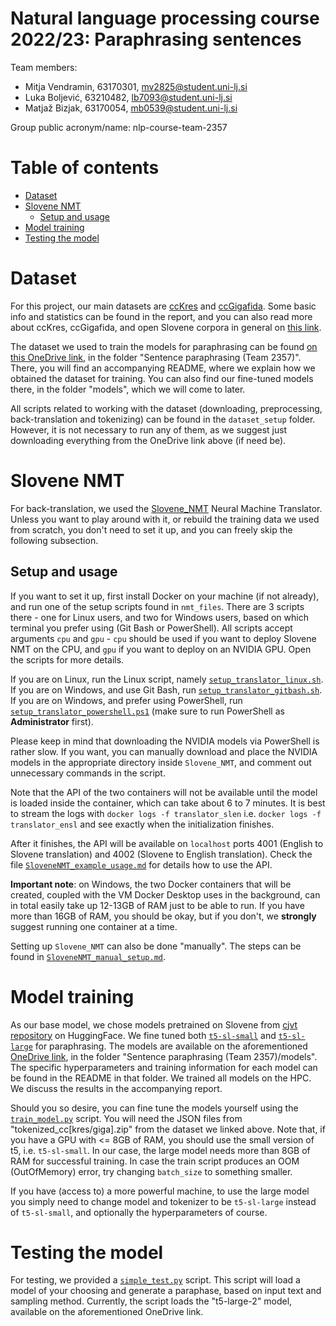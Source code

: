 # Natural language processing course 2022/23: Paraphrasing sentences <!-- omit in toc -->

Team members:
 * Mitja Vendramin, 63170301, mv2825@student.uni-lj.si
 * Luka Boljević, 63210482, lb7093@student.uni-lj.si
 * Matjaž Bizjak, 63170054, mb0539@student.uni-lj.si
 
Group public acronym/name: nlp-course-team-2357



# Table of contents <!-- omit in toc -->

- [Dataset](#dataset)
- [Slovene NMT](#slovene-nmt)
  - [Setup and usage](#setup-and-usage)
- [Model training](#model-training)
- [Testing the model](#testing-the-model)



# Dataset

For this project, our main datasets are [ccKres](https://www.clarin.si/repository/xmlui/handle/11356/1034) and [ccGigafida](https://www.clarin.si/repository/xmlui/handle/11356/1035). Some basic info and statistics can be found in the report, and you can also read more about ccKres, ccGigafida, and open Slovene corpora in general on [this link](http://eng.slovenscina.eu/korpusi/proste-zbirke).

The dataset we used to train the models for paraphrasing can be found [on this OneDrive link](https://unilj-my.sharepoint.com/:f:/g/personal/slavkozitnik_fri1_uni-lj_si/EtN8M1dHPn1PrRg3Ff2PIWMBCkgfGq0mU2Kz2tF38HlttA?e=IiE6Nt), in the folder "Sentence paraphrasing (Team 2357)". There, you will find an accompanying README, where we explain how we obtained the dataset for training. You can also find our fine-tuned models there, in the folder "models", which we will come to later.

All scripts related to working with the dataset (downloading, preprocessing, back-translation and tokenizing) can be found in the `dataset_setup` folder. However, it is not necessary to run any of them, as we suggest just downloading everything from the OneDrive link above (if need be).



# Slovene NMT

For back-translation, we used the [Slovene_NMT](https://github.com/clarinsi/Slovene_NMT) Neural Machine Translator. Unless you want to play around with it, or rebuild the training data we used from scratch, you don't need to set it up, and you can freely skip the following subsection.


## Setup and usage

If you want to set it up, first install Docker on your machine (if not already), and run one of the setup scripts found in `nmt_files`. There are 3 scripts there - one for Linux users, and two for Windows users, based on which terminal you prefer using (Git Bash or PowerShell). All scripts accept arguments `cpu` and `gpu` - `cpu` should be used if you want to deploy Slovene NMT on the CPU, and `gpu` if you want to deploy on an NVIDIA GPU. Open the scripts for more details.

If you are on Linux, run the Linux script, namely [`setup_translator_linux.sh`](nmt_files/setup_translator_linux.sh). If you are on Windows, and use Git Bash, run [`setup_translator_gitbash.sh`](nmt_files/setup_translator_gitbash.sh). If you are on Windows, and prefer using PowerShell, run [`setup_translator_powershell.ps1`](nmt_files/setup_translator_powershell.ps1) (make sure to run PowerShell as **Administrator** first).

Please keep in mind that downloading the NVIDIA models via PowerShell is rather slow. If you want, you can manually download and place the NVIDIA models in the appropriate directory inside `Slovene_NMT`, and comment out unnecessary commands in the script.

Note that the API of the two containers will not be available until the model is loaded inside the container, which can take about 6 to 7 minutes. It is best to stream the logs with `docker logs -f translator_slen` i.e. `docker logs -f translator_ensl` and see exactly when the initialization finishes. 

After it finishes, the API will be available on `localhost` ports 4001 (English to Slovene translation) and 4002 (Slovene to English translation). Check the file [`SloveneNMT_example_usage.md`](nmt_files/SloveneNMT_example_usage.md) for details how to use the API.

**Important note**: on Windows, the two Docker containers that will be created, coupled with the VM Docker Desktop uses in the background, can in total easily take up 12-13GB of RAM just to be able to run. If you have more than 16GB of RAM, you should be okay, but if you don't, we **strongly** suggest running one container at a time.

Setting up `Slovene_NMT` can also be done "manually". The steps can be found in [`SloveneNMT_manual_setup.md`](nmt_files/SloveneNMT_manual_setup.md).



# Model training

As our base model, we chose models pretrained on Slovene from [cjvt repository](https://huggingface.co/cjvt) on HuggingFace. We fine tuned both [`t5-sl-small`](https://huggingface.co/cjvt/t5-sl-small) and [`t5-sl-large`](https://huggingface.co/cjvt/t5-sl-large) for paraphrasing. The models are available on the aforementioned [OneDrive link](https://unilj-my.sharepoint.com/:f:/g/personal/slavkozitnik_fri1_uni-lj_si/EtN8M1dHPn1PrRg3Ff2PIWMBCkgfGq0mU2Kz2tF38HlttA?e=IiE6Nt), in the folder "Sentence paraphrasing (Team 2357)/models". The specific hyperparameters and training information for each model can be found in the README in that folder. We trained all models on the HPC. We discuss the results in the accompanying report.

Should you so desire, you can fine tune the models yourself using the [`train_model.py`](train_model.py) script. You will need the JSON files from "tokenized_cc[kres/giga].zip" from the dataset we linked above. Note that, if you have a GPU with <= 8GB of RAM, you should use the small version of t5, i.e. `t5-sl-small`. In our case, the large model needs more than 8GB of RAM for successful training. In case the train script produces an OOM (OutOfMemory) error, try changing `batch_size` to something smaller.

If you have (access to) a more powerful machine, to use the large model you simply need to change model and tokenizer to be `t5-sl-large` instead of `t5-sl-small`, and optionally the hyperparameters of course.



# Testing the model

For testing, we provided a [`simple_test.py`](simple_test.py) script. This script will load a model of your choosing and generate a paraphase, based on input text and sampling method. Currently, the script loads the "t5-large-2" model, available on the aforementioned OneDrive link.
